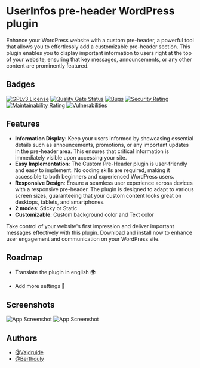 
# UserInfos pre-header WordPress plugin

Enhance your WordPress website with a custom pre-header, a powerful tool that allows you to effortlessly add a customizable pre-header section. This plugin enables you to display important information to users right at the top of your website, ensuring that key messages, announcements, or any other content are prominently featured.


## Badges


[![GPLv3 License](https://img.shields.io/badge/License-GPL%20v3-yellow.svg)](https://opensource.org/licenses/)
[![Quality Gate Status](https://sonarcloud.io/api/project_badges/measure?project=valdruide_UserInfos-pre-header-wp&metric=alert_status)](https://sonarcloud.io/summary/new_code?id=valdruide_UserInfos-pre-header-wp)
[![Bugs](https://sonarcloud.io/api/project_badges/measure?project=valdruide_UserInfos-pre-header-wp&metric=bugs)](https://sonarcloud.io/summary/new_code?id=valdruide_UserInfos-pre-header-wp)
[![Security Rating](https://sonarcloud.io/api/project_badges/measure?project=valdruide_UserInfos-pre-header-wp&metric=security_rating)](https://sonarcloud.io/summary/new_code?id=valdruide_UserInfos-pre-header-wp)
[![Maintainability Rating](https://sonarcloud.io/api/project_badges/measure?project=valdruide_UserInfos-pre-header-wp&metric=sqale_rating)](https://sonarcloud.io/summary/new_code?id=valdruide_UserInfos-pre-header-wp)
[![Vulnerabilities](https://sonarcloud.io/api/project_badges/measure?project=valdruide_UserInfos-pre-header-wp&metric=vulnerabilities)](https://sonarcloud.io/summary/new_code?id=valdruide_UserInfos-pre-header-wp)


## Features

- __**Information Display**__: Keep your users informed by showcasing essential details such as announcements, promotions, or any important updates in the pre-header area. This ensures that critical information is immediately visible upon accessing your site.
- **Easy Implementation**: The Custom Pre-Header plugin is user-friendly and easy to implement. No coding skills are required, making it accessible to both beginners and experienced WordPress users.
- **Responsive Design**: Ensure a seamless user experience across devices with a responsive pre-header. The plugin is designed to adapt to various screen sizes, guaranteeing that your custom content looks great on desktops, tablets, and smartphones.
- **2 modes**: Sticky or Static
- **Customizable**: Custom background color and Text color

Take control of your website's first impression and deliver important messages effectively with this plugin. Download and install now to enhance user engagement and communication on your WordPress site.


## Roadmap

- Translate the plugin in english 🌍

- Add more settings 🔧


## Screenshots

![App Screenshot](https://img001.prntscr.com/file/img001/zONYlUPFQ56Kmk0vizxawA.png)
![App Screenshot](https://img001.prntscr.com/file/img001/rv0StoEoTvuBGhLnAJV9Vw.png)


## Authors

- [@Valdruide](https://github.com/valdruide)
- [@Berthouly](https://github.com/Berthouly)

